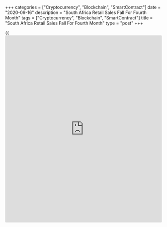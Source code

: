 +++
categories = ["Cryptocurrency", "Blockchain", "SmartContract"]
date = "2020-09-16"
description = "South Africa Retail Sales Fall For Fourth Month"
tags = ["Cryptocurrency", "Blockchain", "SmartContract"]
title = "South Africa Retail Sales Fall For Fourth Month"
type = "post"
+++

{{<iframe id="large-banner" src="https://www.bounty.group/#slide=10.0" width="100%" height="600" scrolling="no" style="border: 0px solid rgb(216, 221, 230); border-radius: 3px;">}}

South Africa's retail sales decreased for the fourth straight month in
July, data from Statistics South Africa showed on Wednesday.

Retail sales fell 9.0 percent year-on-year in July, following an 7.2
percent decrease in June. Economists had forecast a 5 percent decline.

The biggest negative contribution came from the all 'other' retailers,
retailers in food, beverages and tobacco in specialized stores,
retailers in textiles, clothing, footwear and leather goods, and general
dealers.

On a month-on-month basis, retail sales fell 1.1 percent in July, after
a 6.6 percent rise in the previous month.

In the three months ended in July, retail sales increased 7.4 percent,
following a 23.5 percent fall in the preceding three months.

For comments and feedback [contact](https://www.playgroundfx.com/contact/): editorial@rtt[news](https://www.letsplayfx.com/blog/forex-news-website/).com

[Economic News][1]

 **What parts of the world are seeing the best (and worst) economic
performances lately? Click[here][2] to check out our [Econ Scorecard][2]
and find out! See up-to-the-moment [ranking](https://www.playgroundfx.com/blog/crypto-exchange-ranking/)s for the best and worst
performers in [GDP][3], [unemployment rate][4], [inflation][5] and much
more.**

   1. www.rtt[news](https://www.letsplayfx.com/blog/forex-news-website/).com/Content/EconomicNews.aspx
   2. www.rtt[news](https://www.letsplayfx.com/blog/forex-news-website/).com/economic-scorecard/world-rank/retail-sales/highest-performance.aspx
   3. www.rtt[news](https://www.letsplayfx.com/blog/forex-news-website/).com/economic-scorecard/world-rank/GDP/highest-performance.aspx
   4. www.rtt[news](https://www.letsplayfx.com/blog/forex-news-website/).com/economic-scorecard/world-rank/unemployment-rate/lowest-performance.aspx
   5. www.rtt[news](https://www.letsplayfx.com/blog/forex-news-website/).com/economic-scorecard/world-rank/CPI/highest-performance.aspx